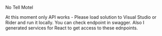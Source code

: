 No Tell Motel

At this moment only API works - Please load solution to Visual Studio or Rider and run it locally. You can check endpoint in swagger. Also I generated services for React to get access to these ednpoints.